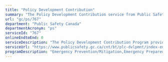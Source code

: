 ```yaml
---
title: "Policy Development Contribution"
summary: "The Policy Development Contribution service from Public Safety Canada is not available end-to-end online, according to the GC Service Inventory."
url: "gc/ps/767"
department: "Public Safety Canada"
departmentAcronym: "ps"
serviceId: "767"
onlineEndtoEnd: 0
serviceDescription: "The Policy Development Contribution Program provides contributions to forge greater consensus and cooperation among various levels of government and other stakeholders through policy initiatives and activities."
serviceUrl: "https://www.publicsafety.gc.ca/cnt/bt/plc-dvlpmnt/index-en.aspx"
programDescription: "Emergency Prevention/Mitigation,Emergency Preparedness,Emergency Response/Recovery"
---
```

